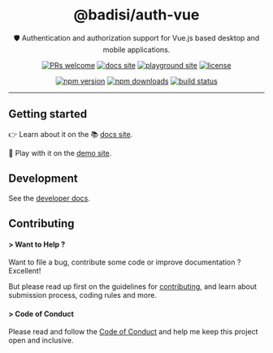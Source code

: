 <div align="center">

# @badisi/auth-vue

🛡️ Authentication and authorization support for Vue.js based desktop and mobile applications.

[![PRs welcome](https://img.shields.io/badge/PRs-welcome-brightgreen.svg)][pullrequest]
[![docs site](https://img.shields.io/badge/site-docs-4c8bea)][docs-site]
[![playground site](https://img.shields.io/badge/site-playground-7d5abb)][playground-site]
[![license](https://img.shields.io/npm/l/@badisi/auth-vue.svg?color=ff69b4)][license]

[![npm version](https://img.shields.io/npm/v/@badisi/auth-vue.svg?color=blue&logo=npm)][npm]
[![npm downloads](https://img.shields.io/npm/dw/@badisi/auth-vue.svg?color=7986CB&logo=npm)][npm-dl]
[![build status](https://img.shields.io/github/actions/workflow/status/badisi/auth-js/ci_test_auth-vue.yml?logo=github)][ci-tests]

</div>

<hr/>


## Getting started

👉 Learn about it on the 📚 [docs site][docs-site].

🎈 Play with it on the [demo site][playground-site].


## Development

See the [developer docs][developer].


## Contributing

#### > Want to Help ?

Want to file a bug, contribute some code or improve documentation ? Excellent!

But please read up first on the guidelines for [contributing][contributing], and learn about submission process, coding rules and more.

#### > Code of Conduct

Please read and follow the [Code of Conduct][codeofconduct] and help me keep this project open and inclusive.




[npm]: https://www.npmjs.com/package/@badisi/auth-vue
[npm-dl]: https://npmcharts.com/compare/@badisi/auth-vue?minimal=true
[ci-tests]: https://github.com/badisi/auth-js/actions/workflows/ci_test_auth-vue.yml
[pullrequest]: https://github.com/badisi/auth-js/blob/main/CONTRIBUTING.md#-submitting-a-pull-request-pr
[license]: https://github.com/badisi/auth-js/blob/main/LICENSE
[developer]: https://github.com/badisi/auth-js/blob/main/DEVELOPER.md
[contributing]: https://github.com/badisi/auth-js/blob/main/CONTRIBUTING.md
[codeofconduct]: https://github.com/badisi/auth-js/blob/main/CODE_OF_CONDUCT.md
[docs-site]: https://badisi.github.io/auth-js/getting-started/vue-js
[playground-site]: https://badisi.github.io/auth-js/demo-app/auth-vue

